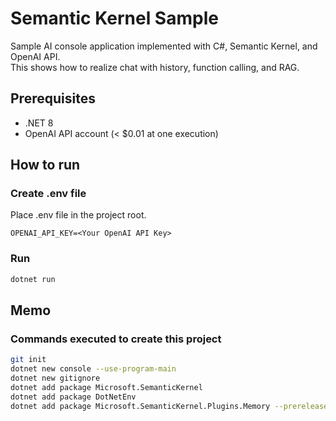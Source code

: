 # Semantic Kernel Sample

Sample AI console application implemented with C#, Semantic Kernel, and OpenAI API.  
This shows how to realize chat with history, function calling, and RAG.  

## Prerequisites

- .NET 8
- OpenAI API account (< $0.01 at one execution)

## How to run

### Create .env file

Place .env file in the project root.
```
OPENAI_API_KEY=<Your OpenAI API Key>
```

### Run

``` sh
dotnet run
```

## Memo

### Commands executed to create this project
``` sh
git init
dotnet new console --use-program-main
dotnet new gitignore
dotnet add package Microsoft.SemanticKernel
dotnet add package DotNetEnv
dotnet add package Microsoft.SemanticKernel.Plugins.Memory --prerelease
```
